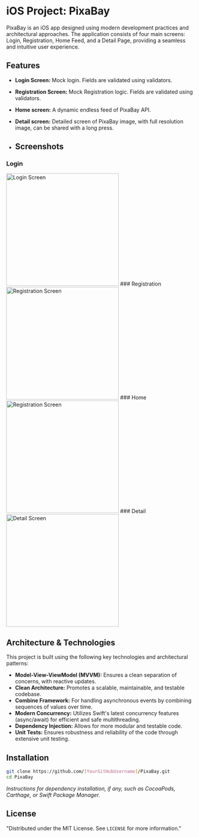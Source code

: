 # iOS Project: PixaBay

PixaBay is an iOS app designed using modern development practices and architectural approaches. The application consists of four main screens: Login, Registration, Home Feed, and a Detail Page, providing a seamless and intuitive user experience.

## Features

- **Login Screen:** Mock login. Fields are validated using validators.
- **Registration Screen:** Mock Registration logic. Fields are validated using validators.
- **Home screen:** A dynamic endless feed of PixaBay API. 
- **Detail screen:** Detailed screen of PixaBay image, with full resolution image, can be shared with a long press.

- ## Screenshots
### Login
<img src="https://github.com/SoulBackup941/PixaBay/blob/f668f81561a23babd3513700433d073cad709b8f/PixaFeed/Resources/screenshots/login.png" alt="Login Screen" width="300">
### Registration
<img src="https://github.com/SoulBackup941/PixaBay/blob/f668f81561a23babd3513700433d073cad709b8f/PixaFeed/Resources/screenshots/registration.png" alt="Registration Screen" width="300">
### Home 
<img src="https://github.com/SoulBackup941/PixaBay/blob/f668f81561a23babd3513700433d073cad709b8f/PixaFeed/Resources/screenshots/feed.png" alt="Registration Screen" width="300">
### Detail 
<img src="https://github.com/SoulBackup941/PixaBay/blob/f668f81561a23babd3513700433d073cad709b8f/PixaFeed/Resources/screenshots/details.png" alt="Detail Screen" width="300">

## Architecture & Technologies
This project is built using the following key technologies and architectural patterns:

- **Model-View-ViewModel (MVVM):** Ensures a clean separation of concerns, with reactive updates.
- **Clean Architecture:** Promotes a scalable, maintainable, and testable codebase.
- **Combine Framework:** For handling asynchronous events by combining sequences of values over time.
- **Modern Concurrency:** Utilizes Swift's latest concurrency features (async/await) for efficient and safe multithreading.
- **Dependency Injection:** Allows for more modular and testable code.
- **Unit Tests:** Ensures robustness and reliability of the code through extensive unit testing.

## Installation

```bash
git clone https://github.com/[YourGitHubUsername]/PixaBay.git
cd PixaBay
```

_Instructions for dependency installation, if any, such as CocoaPods, Carthage, or Swift Package Manager._

## License

"Distributed under the MIT License. See `LICENSE` for more information."
